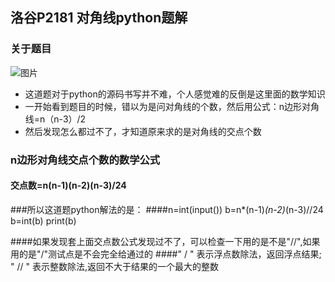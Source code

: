 
## 洛谷P2181 对角线python题解
### 关于题目
![图片](https://user-images.githubusercontent.com/91021948/151704643-3729ef5e-ccf0-4023-aca2-97ee45c69132.png)

- 这道题对于python的源码书写并不难，个人感觉难的反倒是这里面的数学知识
- 一开始看到题目的时候，错以为是问对角线的个数，然后用公式：n边形对角线=n（n-3）/2
- 然后发现怎么都过不了，才知道原来求的是对角线的交点个数

### n边形对角线交点个数的数学公式
#### 交点数=n(n-1)(n-2)(n-3)/24

###所以这道题python解法的是：
####n=int(input())
b=n*(n-1)*(n-2)*(n-3)//24
b=int(b)
print(b)

####如果发现套上面交点数公式发现过不了，可以检查一下用的是不是"//",如果用的是"/"测试点是不会完全给通过的
####" / "  表示浮点数除法，返回浮点结果;
" // " 表示整数除法,返回不大于结果的一个最大的整数
